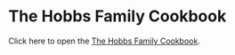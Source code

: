 # The Hobbs Family Cookbook

Click here to open the [The Hobbs Family Cookbook](https://craigahobbs.github.io/hobbs-family-cookbook/).

